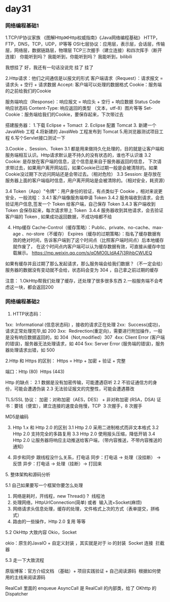 # day31

### 网络编程基础1

1.TCP/IP协议家族
《图解Http》《Http权威指南》《Java网络编程基础》
HTTP，FTP，DNS，TCP，UDP，IP等等
OSI七层协议：应用层，表示层，会话层，传输层，网络层，数据链路层，物理层
TCP三次握手（建立连接）和四次挥手（断开连接）
你能听到吗？
我能听到，你能听到吗？
我能听到，bilibili

我想挂了
好，我还有一句话没说完
挂了
挂了

2.Http请求：他们之间通信是以报文的形式
客户端请求（Request）：请求报文 = 请求头 + 空行 + 请求数据
Accept: 客户端可以处理的数据格式
Cookie：服务端的之前给我们的Cookie

服务端响应（Response）：响应报文 = 响应头 + 空行 + 响应数据
Status Code 响应状态码
Content-Type: 响应返回的类型 （文本，utf-8）图片等等
Set-Cookie：服务端给我们的Cookie，要保存起来，下次带过去

搭建服务器：
1.下载 Eclipse + Tomact 
2. Eclipse 配置 Tomcat
3. 新建一个 JavaWeb 工程
4.将新建的 JavaWeb 工程发布到 Tomcat
5.用浏览器测试项目工程
6.写个Servlet接口测试一下

3.Cookie 、Session、Token
3.1 都是用来做持久化处理的，目的就是让客户端和服务端相互认识。Http请求默认是不持久的没有状态的，谁也不认识谁
3.2 Cookie: 是存放在客户端的信息，这个信息是来自于服务器返回的信息，
下次请求带过去，如果用户离开网站后，如果Cookie已过期一般是会被清除的。如果Cookie没过期下次访问网站还是会带过去。（相对危险）
3.3 Session: 是存放在服务器上面的客户端临时信息，用户离开网站是会被清除的。（相对安全，耗资源）

3.4 Token（App）"令牌"：用户身份的验证，有点类似于 Cookie ，相对来说更安全，一般流程：
3.4.1 客户端像服务端申请 Token
3.4.2 服务端收到请求，会去验证用户信息,签发一个 Token 给客户端，自己保存 Token
3.4.3 客户端收到 Token 会保存起来，每次请求带上 Token 
3.4.4 服务器收到其他请求，会去验证客户端的 Token , 如果成功返回数据，不成功啥都不给

4. Http缓存
Cache-Control（缓存策略）：Public、private、no-cache、max-age 、no-store（不缓存）
Expires（缓存的过期策略）：指名了缓存数据有效的绝对时间，告诉客户端到了这个时间点（比照客户端时间点）后本地缓存就作废了，
在这个时间点内客户端可以认为缓存数据有效，可直接从缓存中加载展示。
https://mp.weixin.qq.com/s/qOMO0LIdA47j3RjhbCWUEQ

如果有缓存并且过期了那么发起请求，那么服务端会给我们数据？（不一定会给）服务器的数据没有变动就不会给，状态码会变为 304 ，自己拿之前过期的缓存

注意：
1.OkHttp帮我们处理了缓存，还处理了很多很多东西
2.一般服务端不会考虑这一块，都会返回200

### 网络编程基础2

1. HTTP状态码：

1xx:  Informational (信息状态码) ，接收的请求正在处理
2xx:  Success(成功)，请求正常处理完毕,如 200
3xx:  Redirection(重定向)，需要进行附加操作，一般是没有响应数据返回的，如 304（Not,modified）307 
4xx: Client Error (客户端的错误)，服务器无法处理请求，如 404
5xx: Server Error (服务端的错误)，服务器处理请求出错，如 500

2.Http 和 Https 的区别：
Https = Http + 加密 + 验证 + 完整

端口：Http (80)  Https (443)

Http 的缺点：
2.1 数据是没有加密传输，可能遭遇窃听
2.2 不验证通信方的身份，可能会遭遇伪装
2.3 无法验证报文的完整性，可能会遭遇篡改

TLS/SSL 协议：
加密：对称加密（AES，DES） + 非对称加密 (RSA，DSA)
证书：要钱（便宜），建立连接的速度会拖慢，TCP  3 次握手，8 次握手

MD5是编码

3. Http 1.x 和 Http 2.0 的区别
3.1 Http 2.0 采用二进制格式而非文本格式
3.2 Http 2.0 支持完全的多路复用
3.3 Http 2.0 使用报头压缩，降低开销
3.4 Http 2.0 让服务器将响应主动推送给客户端，（带内容推送，不带内容推送的通知）

4. 异步和同步
跟线程没什么关系，打电话
同步：打电话 -> 处理（没挂断） -> 反馈
异步：打电话 -> 处理（挂断）-> 打回来

5. 整体架构和源码分析

5.1 自己如果要写一个框架你要怎么处理

1. 网络是耗时，开线程，new Thread() ?  线程池
2. 处理网络，HttpUrlConnection(简单) 或者  输入流+Socket(麻烦)
3. 网络请求头信息处理，缓存的处理，文件格式上次的方式（表单提交，拼格式）
4. 路由的一些操作，Http 2.0 复用 等等

5.2 OkHttp 大致内容 Okio，Socket

okio：原生的JavaIO + 自定义封装 ，其实就是对于 io 的封装 
Socket 连接 
拦截器

5.3 走一下大致流程

原版博客：官方介绍文档 （基础）+ 项目实践验证 + 自己阅读源码 
根据如何使用的主线来阅读源码

RealCall 里面的 enqueue
AsyncCall 是 RealCall 的内部类，给了 OKhttp 的 Dispatcher